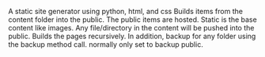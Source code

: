A static site generator using python, html, and css
Builds items from the content folder into the public. The public items are hosted.
Static is the base content like images. Any file/directory in the content will be pushed into the public.
Builds the pages recursively. In addition, backup for any folder using the backup method call. normally only set to backup public.
